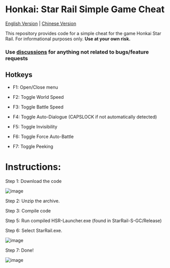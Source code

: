 # Honkai: Star Rail Simple Game Cheat

[English Version](https://github.com/ky-ler/StarRail-S-GC) | [Chinese Version](https://github.com/ky-ler/StarRail-S-GC/tree/localization/chinese)

This repository provides code for a simple cheat for the game Honkai Star Rail. For informational purposes only. **Use at your own risk.**

### Use [discussions](https://github.com/ky-ler/StarRail-S-GC/discussions) for anything not related to bugs/feature requests

## Hotkeys

- F1: Open/Close menu

- F2: Toggle World Speed

- F3: Toggle Battle Speed

- F4: Toggle Auto-Dialogue (CAPSLOCK if not automatically detected)

- F5: Toggle Invisibility

- F6: Toggle Force Auto-Battle

- F7: Toggle Peeking

# Instructions:

Step 1: Download the code

![image](https://user-images.githubusercontent.com/113752393/236731146-757deddc-a5d7-4d13-a3b9-235b23fe83bd.png)

Step 2: Unzip the archive.

Step 3: Compile code

Step 5: Run compiled HSR-Launcher.exe (found in StarRail-S-GC/Release)

Step 6: Select StarRail.exe.

![image](https://user-images.githubusercontent.com/113752393/236632851-b1e6cfa0-7854-477d-b486-730300b1ee9a.png)

Step 7: Done!

![image](https://user-images.githubusercontent.com/113752393/236632880-84855a81-098e-4843-a4e5-877b78b8b110.png)


